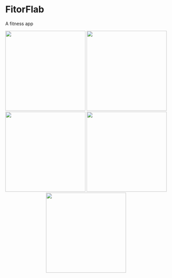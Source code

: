 # FitorFlab
A fitness app

<p align="center">
  <img src="https://cloud.githubusercontent.com/assets/19783321/21839995/e404366e-d7a8-11e6-9bed-4970b042dc91.png" width="250"/>
  <img src="https://cloud.githubusercontent.com/assets/19783321/21839994/e403e89e-d7a8-11e6-89ea-fa84570012aa.png" width="250"/>
  
  <img src="https://cloud.githubusercontent.com/assets/19783321/21950025/e31358ca-d9c4-11e6-91ed-0f449667ec80.png" width="250"/>
  <img src="https://cloud.githubusercontent.com/assets/19783321/21950024/e3127cb6-d9c4-11e6-8394-34972aeaacc9.png" width="250"/>
  <img src="https://cloud.githubusercontent.com/assets/19783321/21950023/e3121b7c-d9c4-11e6-8865-e024c06fcf4a.png" width="250"/>
</p>

